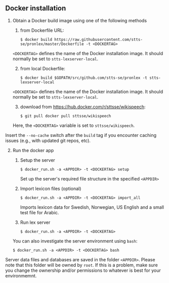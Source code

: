 ## Docker installation

1. Obtain a Docker build image using one of the following methods

    1. from Dockerfile URL:

        `$ docker build https://raw.githubusercontent.com/stts-se/pronlex/master/Dockerfile -t <DOCKERTAG>`   

	`<DOCKERTAG>` defines the name of the Docker installation image. It should normally be set to `stts-lexserver-local`.

    2. from local Dockerfile:

        `$ docker build $GOPATH/src/github.com/stts-se/pronlex -t stts-lexserver-local`

	`<DOCKERTAG>` defines the name of the Docker installation image. It should normally be set to `stts-lexserver-local`.

    3. download from https://hub.docker.com/r/sttsse/wikispeech:

        `$ git pull docker pull sttsse/wikispeech`

	Here, the `<DOCKERTAG>` variable is set to `sttsse/wikispeech`.
	

Insert the `--no-cache` switch after the `build` tag if you encounter caching issues (e.g., with updated git repos, etc).


2. Run the docker app


   1. Setup the server 

      `$ docker_run.sh -a <APPDIR> -t <DOCKERTAG> setup`

      Set up the server's required file structure in the specified `<APPDIR>`
      

   2. Import lexicon files (optional)

      `$ docker_run.sh -a <APPDIR> -t <DOCKERTAG> import_all`

      Imports lexicon data for Swedish, Norwegian, US English and a small test file for Arabic.


   3. Run lex server

      `$ docker_run.sh -a <APPDIR> -t <DOCKERTAG>`


   You can also investigate the server environment using `bash`:   

   `$ docker_run.sh -a <APPDIR> -t <DOCKERTAG> bash`
  

Server data files and databases are saved in the folder `<APPDIR>`. Please note that this folder will be owned by `root`. If this is a problem, make sure you change the ownership and/or permissions to whatever is best for your environmemnt.


<!-- to pass on system user to the docker environment:
<!---   $ docker build --build-arg USER=$USER https://raw.githubusercontent.com/stts-se/pronlex/master/Dockerfile -t stts-lexserver-local	 --->

<!---       $ docker build --build-arg USER=$USER $GOPATH/src/github.com/stts-se/pronlex -t stts-lexserver-local --->


